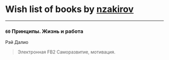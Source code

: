 # Wish list of books by [nzakirov](https://plus.google.com/u/0/107015185865743977724/)
---

### `60` Принципы. Жизнь и работа
Рэй Далио
> Электронная FB2
> Саморазвитие, мотивация.

